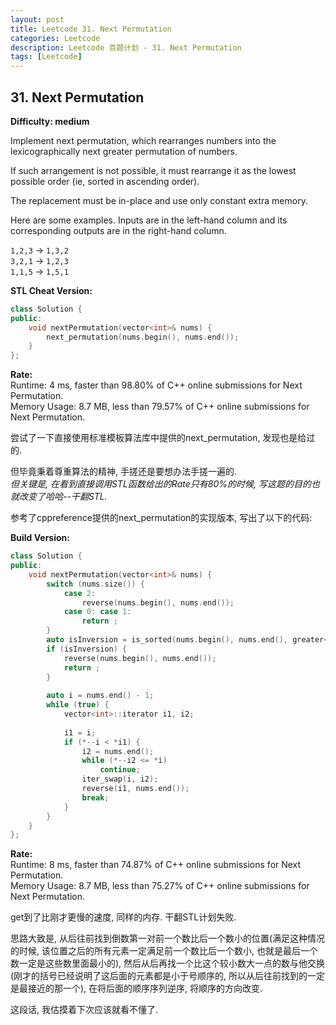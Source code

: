 ```yaml
---
layout: post
title: Leetcode 31. Next Permutation
categories: Leetcode
description: Leetcode 百题计划 - 31. Next Permutation
tags: [Leetcode]
---
```

## 31. Next Permutation
**Difficulty: medium**  

Implement next permutation, which rearranges numbers into the lexicographically next greater permutation of numbers.

If such arrangement is not possible, it must rearrange it as the lowest possible order (ie, sorted in ascending order).

The replacement must be in-place and use only constant extra memory.

Here are some examples. Inputs are in the left-hand column and its corresponding outputs are in the right-hand column.

`1,2,3` → `1,3,2`  
`3,2,1` → `1,2,3`  
`1,1,5` → `1,5,1`  


**STL Cheat Version:**  
```c++
class Solution {
public:
    void nextPermutation(vector<int>& nums) {
        next_permutation(nums.begin(), nums.end());
    }
};
```

**Rate:**  
Runtime: 4 ms, faster than 98.80% of C++ online submissions for Next Permutation.  
Memory Usage: 8.7 MB, less than 79.57% of C++ online submissions for Next Permutation.

尝试了一下直接使用标准模板算法库中提供的next_permutation, 发现也是给过的.  

但毕竟秉着尊重算法的精神, 手搓还是要想办法手搓一遍的.   
*但关键是, 在看到直接调用STL函数给出的Rate只有80%的时候, 写这题的目的也就改变了哈哈--干翻STL.*  

参考了cppreference提供的next_permutation的实现版本, 写出了以下的代码:  

**Build Version:**
```c++
class Solution {
public:
    void nextPermutation(vector<int>& nums) {
        switch (nums.size()) {
            case 2:
                reverse(nums.begin(), nums.end());
            case 0: case 1:
                return ;
        }
        auto isInversion = is_sorted(nums.begin(), nums.end(), greater<int>());
        if (isInversion) {
            reverse(nums.begin(), nums.end());
            return ;
        }
        
        auto i = nums.end() - 1;
        while (true) {
            vector<int>::iterator i1, i2;
            
            i1 = i;
            if (*--i < *i1) {
                i2 = nums.end();
                while (*--i2 <= *i)
                    continue;
                iter_swap(i, i2);
                reverse(i1, nums.end());
                break;
            }
        }
    }
};
```

**Rate:**  
Runtime: 8 ms, faster than 74.87% of C++ online submissions for Next Permutation.   
Memory Usage: 8.7 MB, less than 75.27% of C++ online submissions for Next Permutation.  

get到了比刚才更慢的速度, 同样的内存. 干翻STL计划失败.  

思路大致是, 从后往前找到倒数第一对前一个数比后一个数小的位置(满足这种情况的时候, 该位置之后的所有元素一定满足前一个数比后一个数小, 也就是最后一个数一定是这些数里面最小的), 然后从后再找一个比这个较小数大一点的数与他交换(刚才的括号已经说明了这后面的元素都是小于号顺序的, 所以从后往前找到的一定是最接近的那一个), 在将后面的顺序序列逆序, 将顺序的方向改变.  

这段话, 我估摸着下次应该就看不懂了.  